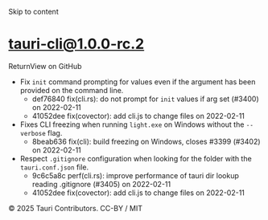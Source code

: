 Skip to content
# tauri-cli@1.0.0-rc.2
ReturnView on GitHub
  * Fix `init` command prompting for values even if the argument has been provided on the command line. 
    * def76840 fix(cli.rs): do not prompt for `init` values if arg set (#3400) on 2022-02-11
    * 41052dee fix(covector): add cli.js to change files on 2022-02-11
  * Fixes CLI freezing when running `light.exe` on Windows without the `--verbose` flag. 
    * 8beab636 fix(cli): build freezing on Windows, closes #3399 (#3402) on 2022-02-11
  * Respect `.gitignore` configuration when looking for the folder with the `tauri.conf.json` file. 
    * 9c6c5a8c perf(cli.rs): improve performance of tauri dir lookup reading .gitignore (#3405) on 2022-02-11
    * 41052dee fix(covector): add cli.js to change files on 2022-02-11


© 2025 Tauri Contributors. CC-BY / MIT
